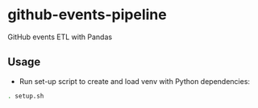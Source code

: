 # github-events-pipeline
GitHub events ETL with Pandas

## Usage

- Run set-up script to create and load venv with Python dependencies:
```bash
. setup.sh
```
